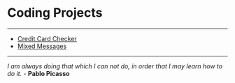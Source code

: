 # Coding Projects
----
* [Credit Card Checker](credit-card-checker/README.md)
* [Mixed Messages](mixed-messages/index.html)

----
_I am always doing that which I can not do, in order that I may learn how to do it._ - **Pablo Picasso**